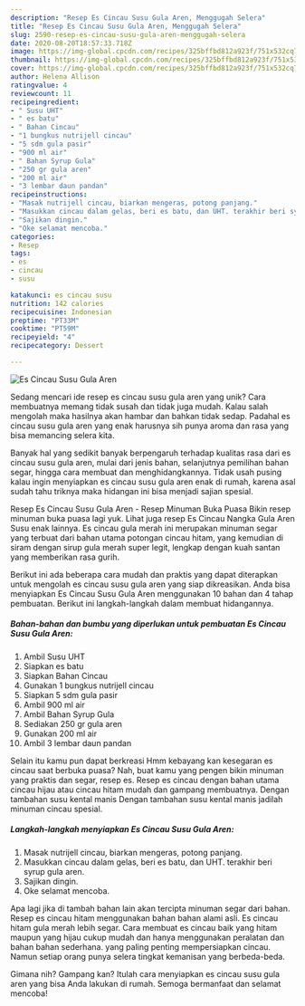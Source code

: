 ```yaml
---
description: "Resep Es Cincau Susu Gula Aren, Menggugah Selera"
title: "Resep Es Cincau Susu Gula Aren, Menggugah Selera"
slug: 2590-resep-es-cincau-susu-gula-aren-menggugah-selera
date: 2020-08-20T18:57:33.718Z
image: https://img-global.cpcdn.com/recipes/325bffbd812a923f/751x532cq70/es-cincau-susu-gula-aren-foto-resep-utama.jpg
thumbnail: https://img-global.cpcdn.com/recipes/325bffbd812a923f/751x532cq70/es-cincau-susu-gula-aren-foto-resep-utama.jpg
cover: https://img-global.cpcdn.com/recipes/325bffbd812a923f/751x532cq70/es-cincau-susu-gula-aren-foto-resep-utama.jpg
author: Helena Allison
ratingvalue: 4
reviewcount: 11
recipeingredient:
- " Susu UHT"
- " es batu"
- " Bahan Cincau"
- "1 bungkus nutrijell cincau"
- "5 sdm gula pasir"
- "900 ml air"
- " Bahan Syrup Gula"
- "250 gr gula aren"
- "200 ml air"
- "3 lembar daun pandan"
recipeinstructions:
- "Masak nutrijell cincau, biarkan mengeras, potong panjang."
- "Masukkan cincau dalam gelas, beri es batu, dan UHT. terakhir beri syrup gula aren."
- "Sajikan dingin."
- "Oke selamat mencoba."
categories:
- Resep
tags:
- es
- cincau
- susu

katakunci: es cincau susu 
nutrition: 142 calories
recipecuisine: Indonesian
preptime: "PT33M"
cooktime: "PT59M"
recipeyield: "4"
recipecategory: Dessert

---
```



![Es Cincau Susu Gula Aren](https://img-global.cpcdn.com/recipes/325bffbd812a923f/751x532cq70/es-cincau-susu-gula-aren-foto-resep-utama.jpg)

Sedang mencari ide resep es cincau susu gula aren yang unik? Cara membuatnya memang tidak susah dan tidak juga mudah. Kalau salah mengolah maka hasilnya akan hambar dan bahkan tidak sedap. Padahal es cincau susu gula aren yang enak harusnya sih punya aroma dan rasa yang bisa memancing selera kita.

Banyak hal yang sedikit banyak berpengaruh terhadap kualitas rasa dari es cincau susu gula aren, mulai dari jenis bahan, selanjutnya pemilihan bahan segar, hingga cara membuat dan menghidangkannya. Tidak usah pusing kalau ingin menyiapkan es cincau susu gula aren enak di rumah, karena asal sudah tahu triknya maka hidangan ini bisa menjadi sajian spesial.

Resep Es Cincau Susu Gula Aren - Resep Minuman Buka Puasa Bikin resep minuman buka puasa lagi yuk. Lihat juga resep Es Cincau Nangka Gula Aren Susu enak lainnya. Es cincau gula merah ini merupakan minuman segar yang terbuat dari bahan utama potongan cincau hitam, yang kemudian di siram dengan sirup gula merah super legit, lengkap dengan kuah santan yang memberikan rasa gurih.


Berikut ini ada beberapa cara mudah dan praktis yang dapat diterapkan untuk mengolah es cincau susu gula aren yang siap dikreasikan. Anda bisa menyiapkan Es Cincau Susu Gula Aren menggunakan 10 bahan dan 4 tahap pembuatan. Berikut ini langkah-langkah dalam membuat hidangannya.

<!--inarticleads1-->

##### Bahan-bahan dan bumbu yang diperlukan untuk pembuatan Es Cincau Susu Gula Aren:

1. Ambil  Susu UHT
1. Siapkan  es batu
1. Siapkan  Bahan Cincau
1. Gunakan 1 bungkus nutrijell cincau
1. Siapkan 5 sdm gula pasir
1. Ambil 900 ml air
1. Ambil  Bahan Syrup Gula
1. Sediakan 250 gr gula aren
1. Gunakan 200 ml air
1. Ambil 3 lembar daun pandan


Selain itu kamu pun dapat berkreasi Hmm kebayang kan kesegaran es cincau saat berbuka puasa? Nah, buat kamu yang pengen bikin minuman yang praktis dan segar, resep es. Resep es cincau dengan bahan utama cincau hijau atau cincau hitam mudah dan gampang membuatnya. Dengan tambahan susu kental manis Dengan tambahan susu kental manis jadilah minuman cincau spesial. 

<!--inarticleads2-->

##### Langkah-langkah menyiapkan Es Cincau Susu Gula Aren:

1. Masak nutrijell cincau, biarkan mengeras, potong panjang.
1. Masukkan cincau dalam gelas, beri es batu, dan UHT. terakhir beri syrup gula aren.
1. Sajikan dingin.
1. Oke selamat mencoba.


Apa lagi jika di tambah bahan lain akan tercipta minuman segar dari bahan. Resep es cincau hitam menggunakan bahan bahan alami asli. Es cincau hitam gula merah lebih segar. Cara membuat es cincau baik yang hitam maupun yang hijau cukup mudah dan hanya menggunakan peralatan dan bahan bahan sederhana. yang paling penting mempersiapkan cincau. Namun setiap orang punya selera tingkat kemanisan yang berbeda-beda. 

Gimana nih? Gampang kan? Itulah cara menyiapkan es cincau susu gula aren yang bisa Anda lakukan di rumah. Semoga bermanfaat dan selamat mencoba!
